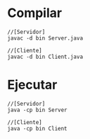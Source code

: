 # Compilar
    //[Servidor]
    javac -d bin Server.java

    //[Cliente]
    javac -d bin Client.java

# Ejecutar 

    //[Servidor]
    java -cp bin Server
    
    //[Cliente]
    java -cp bin Client
